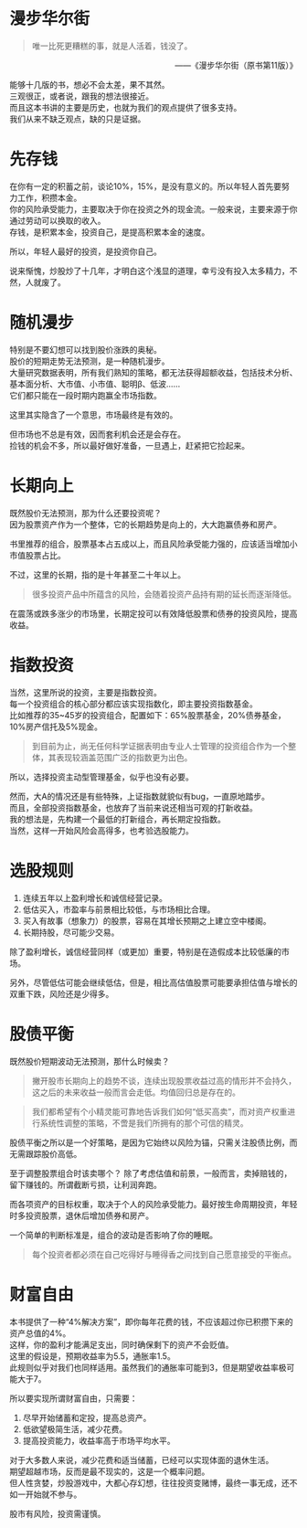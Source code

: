 漫步华尔街
===

>唯一比死更糟糕的事，就是人活着，钱没了。
<p align="right">——《漫步华尔街（原书第11版）》</p>

能够十几版的书，想必不会太差，果不其然。  
三观很正，或者说，跟我的想法很接近。   
而且这本书讲的主要是历史，也就为我们的观点提供了很多支持。   
我们从来不缺乏观点，缺的只是证据。

# 先存钱
在你有一定的积蓄之前，谈论10%，15%，是没有意义的。所以年轻人首先要努力工作，积攒本金。   
你的风险承受能力，主要取决于你在投资之外的现金流。一般来说，主要来源于你通过劳动可以换取的收入。   
存钱，是积累本金，投资自己，是提高积累本金的速度。

所以，年轻人最好的投资，是投资你自己。

说来惭愧，炒股炒了十几年，才明白这个浅显的道理，幸亏没有投入太多精力，不然，人就废了。

# 随机漫步
特别是不要幻想可以找到股价涨跌的奥秘。   
股价的短期走势无法预测，是一种随机漫步。   
大量研究数据表明，所有我们熟知的策略，都无法获得超额收益，包括技术分析、基本面分析、大市值、小市值、聪明β、低波……   
它们都只能在一段时期内跑赢全市场指数。

这里其实隐含了一个意思，市场最终是有效的。

但市场也不总是有效，因而套利机会还是会存在。   
捡钱的机会不多，所以最好做好准备，一旦遇上，赶紧把它捡起来。

# 长期向上
既然股价无法预测，那为什么还要投资呢？   
因为股票资产作为一个整体，它的长期趋势是向上的，大大跑赢债券和房产。

书里推荐的组合，股票基本占五成以上，而且风险承受能力强的，应该适当增加小市值股票占比。

不过，这里的长期，指的是十年甚至二十年以上。

>很多投资产品中所蕴含的风险，会随着投资产品持有期的延长而逐渐降低。

在震荡或跌多涨少的市场里，长期定投可以有效降低股票和债券的投资风险，提高收益。

# 指数投资
当然，这里所说的投资，主要是指数投资。   
每一个投资组合的核心部分都应该实现指数化，即主要投资指数基金。   
比如推荐的35~45岁的投资组合，配置如下：65%股票基金，20%债券基金，10%房产信托及5%现金。

>到目前为止，尚无任何科学证据表明由专业人士管理的投资组合作为一个整体，其表现较涵盖范围广泛的指数更为出色。

所以，选择投资主动型管理基金，似乎也没有必要。

然而，大A的情况还是有些特殊，上证指数就貌似有bug，一直原地踏步。   
而且，全部投资指数基金，也放弃了当前来说还相当可观的打新收益。   
我的想法是，先构建一个最低的打新组合，再长期定投指数。   
当然，这样一开始风险会高得多，也考验选股能力。

# 选股规则

1. 连续五年以上盈利增长和诚信经营记录。
2. 低估买入，市盈率与前景相比较低，与市场相比合理。
3. 买入有故事（想象力）的股票，容易在其增长预期之上建立空中楼阁。
4. 长期持股，尽可能少交易。

除了盈利增长，诚信经营同样（或更加）重要，特别是在造假成本比较低廉的市场。

另外，尽管低估可能会继续低估，但是，相比高估值股票可能要承担估值与增长的双重下跌，风险还是少得多。

# 股债平衡
既然股价短期波动无法预测，那什么时候卖？

>撇开股市长期向上的趋势不谈，连续出现股票收益过高的情形并不会持久，这之后的未来收益一般而言会走低。均值回归总是存在的。

>我们都希望有个小精灵能可靠地告诉我们如何“低买高卖”，而对资产权重进行系统性调整的策略，不啻是我们所拥有的那个可信的精灵。

股债平衡之所以是一个好策略，是因为它始终以风险为锚，只需关注股债比例，而无需跟踪股价高低。

至于调整股票组合时该卖哪个？
除了考虑估值和前景，一般而言，卖掉赔钱的，留下赚钱的。所谓截断亏损，让利润奔跑。

而各项资产的目标权重，取决于个人的风险承受能力。最好按生命周期投资，年轻时多投资股票，退休后增加债券和房产。

一个简单的判断标准是，组合的波动是否影响了你的睡眠。
>每个投资者都必须在自己吃得好与睡得香之间找到自己愿意接受的平衡点。

# 财富自由
本书提供了一种“4%解决方案”，即你每年花费的钱，不应该超过你已积攒下来的资产总值的4%。   
这样，你的盈利才能满足支出，同时确保剩下的资产不会贬值。   
这里的假设是，预期收益率为5.5，通胀率1.5。   
此规则似乎对我们也同样适用。虽然我们的通胀率可能到3，但是期望收益率极可能大于7。

所以要实现所谓财富自由，只需要：
1. 尽早开始储蓄和定投，提高总资产。
2. 低欲望极简生活，减少花费。
3. 提高投资能力，收益率高于市场平均水平。

对于大多数人来说，减少花费和适当储蓄，已经可以实现体面的退休生活。   
期望超越市场，反而是最不现实的，这是一个概率问题。   
但人性贪婪，炒股游戏中，大都心存幻想，往往投资变赌博，最终一事无成，还不如一开始就不参与。

股市有风险，投资需谨慎。
